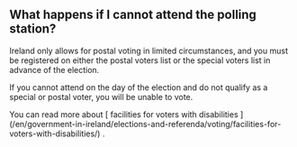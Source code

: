 ##  What happens if I cannot attend the polling station?

Ireland only allows for postal voting in limited circumstances, and you must
be registered on either the postal voters list or the special voters list in
advance of the election.

If you cannot attend on the day of the election and do not qualify as a
special or postal voter, you will be unable to vote.

You can read more about [ facilities for voters with disabilities
](/en/government-in-ireland/elections-and-referenda/voting/facilities-for-
voters-with-disabilities/) .
